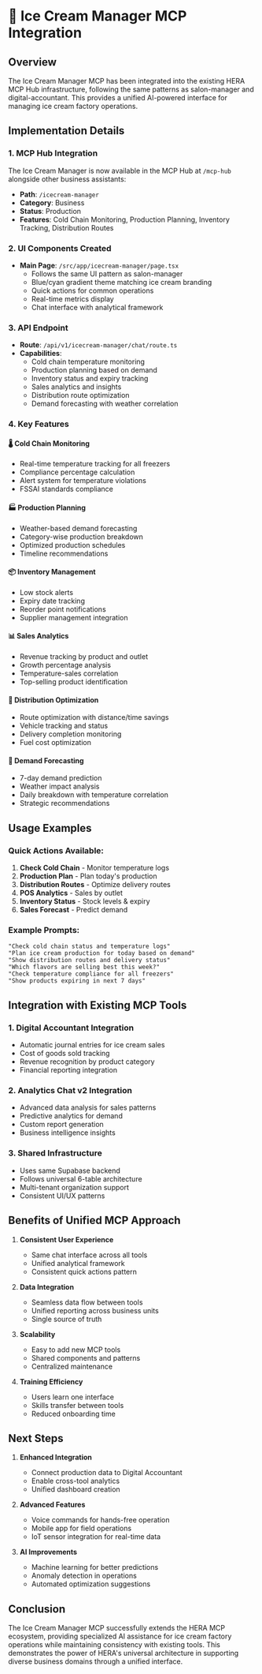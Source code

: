 # 🍦 Ice Cream Manager MCP Integration

## Overview
The Ice Cream Manager MCP has been integrated into the existing HERA MCP Hub infrastructure, following the same patterns as salon-manager and digital-accountant. This provides a unified AI-powered interface for managing ice cream factory operations.

## Implementation Details

### 1. **MCP Hub Integration**
The Ice Cream Manager is now available in the MCP Hub at `/mcp-hub` alongside other business assistants:
- **Path**: `/icecream-manager`
- **Category**: Business
- **Status**: Production
- **Features**: Cold Chain Monitoring, Production Planning, Inventory Tracking, Distribution Routes

### 2. **UI Components Created**
- **Main Page**: `/src/app/icecream-manager/page.tsx`
  - Follows the same UI pattern as salon-manager
  - Blue/cyan gradient theme matching ice cream branding
  - Quick actions for common operations
  - Real-time metrics display
  - Chat interface with analytical framework

### 3. **API Endpoint**
- **Route**: `/api/v1/icecream-manager/chat/route.ts`
- **Capabilities**:
  - Cold chain temperature monitoring
  - Production planning based on demand
  - Inventory status and expiry tracking
  - Sales analytics and insights
  - Distribution route optimization
  - Demand forecasting with weather correlation

### 4. **Key Features**

#### 🌡️ Cold Chain Monitoring
- Real-time temperature tracking for all freezers
- Compliance percentage calculation
- Alert system for temperature violations
- FSSAI standards compliance

#### 🏭 Production Planning
- Weather-based demand forecasting
- Category-wise production breakdown
- Optimized production schedules
- Timeline recommendations

#### 📦 Inventory Management
- Low stock alerts
- Expiry date tracking
- Reorder point notifications
- Supplier management integration

#### 📊 Sales Analytics
- Revenue tracking by product and outlet
- Growth percentage analysis
- Temperature-sales correlation
- Top-selling product identification

#### 🚚 Distribution Optimization
- Route optimization with distance/time savings
- Vehicle tracking and status
- Delivery completion monitoring
- Fuel cost optimization

#### 🔮 Demand Forecasting
- 7-day demand prediction
- Weather impact analysis
- Daily breakdown with temperature correlation
- Strategic recommendations

## Usage Examples

### Quick Actions Available:
1. **Check Cold Chain** - Monitor temperature logs
2. **Production Plan** - Plan today's production
3. **Distribution Routes** - Optimize delivery routes
4. **POS Analytics** - Sales by outlet
5. **Inventory Status** - Stock levels & expiry
6. **Sales Forecast** - Predict demand

### Example Prompts:
```
"Check cold chain status and temperature logs"
"Plan ice cream production for today based on demand"
"Show distribution routes and delivery status"
"Which flavors are selling best this week?"
"Check temperature compliance for all freezers"
"Show products expiring in next 7 days"
```

## Integration with Existing MCP Tools

### 1. **Digital Accountant Integration**
- Automatic journal entries for ice cream sales
- Cost of goods sold tracking
- Revenue recognition by product category
- Financial reporting integration

### 2. **Analytics Chat v2 Integration**
- Advanced data analysis for sales patterns
- Predictive analytics for demand
- Custom report generation
- Business intelligence insights

### 3. **Shared Infrastructure**
- Uses same Supabase backend
- Follows universal 6-table architecture
- Multi-tenant organization support
- Consistent UI/UX patterns

## Benefits of Unified MCP Approach

1. **Consistent User Experience**
   - Same chat interface across all tools
   - Unified analytical framework
   - Consistent quick actions pattern

2. **Data Integration**
   - Seamless data flow between tools
   - Unified reporting across business units
   - Single source of truth

3. **Scalability**
   - Easy to add new MCP tools
   - Shared components and patterns
   - Centralized maintenance

4. **Training Efficiency**
   - Users learn one interface
   - Skills transfer between tools
   - Reduced onboarding time

## Next Steps

1. **Enhanced Integration**
   - Connect production data to Digital Accountant
   - Enable cross-tool analytics
   - Unified dashboard creation

2. **Advanced Features**
   - Voice commands for hands-free operation
   - Mobile app for field operations
   - IoT sensor integration for real-time data

3. **AI Improvements**
   - Machine learning for better predictions
   - Anomaly detection in operations
   - Automated optimization suggestions

## Conclusion

The Ice Cream Manager MCP successfully extends the HERA MCP ecosystem, providing specialized AI assistance for ice cream factory operations while maintaining consistency with existing tools. This demonstrates the power of HERA's universal architecture in supporting diverse business domains through a unified interface.